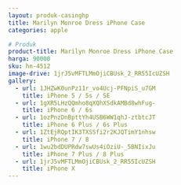 ```yaml
---
layout: produk-casinghp
title: Marilyn Monroe Dress iPhone Case
categories: apple

# Produk
product-title: Marilyn Monroe Dress iPhone Case
harga: 90000
sku: hn-4512
image-drive: 1jrJ5vMFTLMmOjiCBUsk_2_RR55IcUZSH
gallery:
  - url: 1JHZwK0unPz11r_vo4Ucj-PFNpiS_u7GM
    title: iPhone 5 / 5s / SE
  - url: 1gXR5LHzQQmho8qXQhXSdkAMBd8whFug-
    title: iPhone 6 / 6s
  - url: 1ozPnzDnBpttYh4USB6WW1qhJ-ztbtcJT
    title: iPhone 6 Plus / 6s Plus
  - url: 1ZtEjRQptIK3TXSSfi2r2KJQTimY1nhsw
    title: iPhone 7 / 8
  - url: 1wu2bdDUPRdw7swUs4iOziU-_5BNIixJu
    title: iPhone 7 Plus / 8 Plus
  - url: 1jrJ5vMFTLMmOjiCBUsk_2_RR55IcUZSH
    title: iPhone X
---
```

